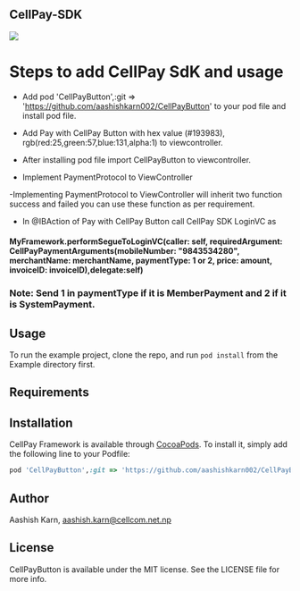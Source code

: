 ## CellPay-SDK
![](https://cellpay.com.np/themes/ele/assets/img/CellPay.svg)
# Steps to add CellPay SdK and usage 

- Add pod 'CellPayButton',:git => 'https://github.com/aashishkarn002/CellPayButton' to your pod file and install pod file.

- Add Pay with CellPay Button with hex value (#193983), rgb(red:25,green:57,blue:131,alpha:1) to viewcontroller.

- After installing pod file  import CellPayButton to viewcontroller.

- Implement PaymentProtocol to ViewController 

-Implementing PaymentProtocol to ViewController will inherit two function success and failed you can use these function as per requirement.

- In @IBAction of Pay with CellPay Button call CellPay SDK LoginVC as  

#### MyFramework.performSegueToLoginVC(caller: self, requiredArgument: CellPayPaymentArguments(mobileNumber: "9843534280", merchantName: merchantName, paymentType: 1 or 2, price: amount, invoiceID: invoiceID),delegate:self)

### Note: Send 1 in paymentType if it is MemberPayment and 2 if it is SystemPayment.  


## Usage

To run the example project, clone the repo, and run `pod install` from the Example directory first.

## Requirements

## Installation

CellPay Framework is available through [CocoaPods](http://cocoapods.org). To install
it, simply add the following line to your Podfile:

```ruby
pod 'CellPayButton',:git => 'https://github.com/aashishkarn002/CellPayButton'
```

## Author

Aashish Karn, aashish.karn@cellcom.net.np

## License

CellPayButton is available under the MIT license. See the LICENSE file for more info.
